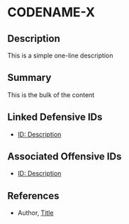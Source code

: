 # CODENAME-X

## Description
This is a simple one-line description

## Summary
This is the bulk of the content

## Linked Defensive IDs
- [ID: Description](Link)

## Associated Offensive IDs
- [ID: Description](Link)

## References
- Author, [Title](Link)